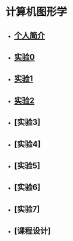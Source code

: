 # 计算机图形学

* ## [个人简介]()  

* ## [实验0](https://itachi-zyt.github.io/little%20dog.png)  
 
* ## [实验1](https://itachi-zyt.github.io/%E5%AE%9E%E9%AA%8C%E4%B8%80.html)

* ## [实验2](https://itachi-zyt.github.io/201812213501021/index.html)    
* ## [实验3]
* ## [实验4] 
* ## [实验5] 
* ## [实验6] 
* ## [实验7] 
* ## [课程设计] 
